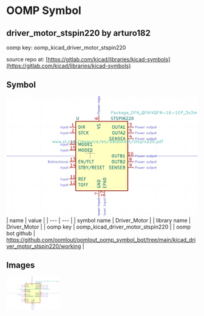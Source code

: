 # OOMP Symbol  
## driver_motor_stspin220  by arturo182  
  
oomp key: oomp_kicad_driver_motor_stspin220  
  
source repo at: [https://gitlab.com/kicad/libraries/kicad-symbols](https://gitlab.com/kicad/libraries/kicad-symbols)  
## Symbol  
  
[![working.png](working_600.png)](working.png)  
| name | value | 
| --- | --- | 
| symbol name | Driver_Motor | 
| library name | Driver_Motor | 
| oomp key | oomp_kicad_driver_motor_stspin220 | 
| oomp bot github | https://github.com/oomlout/oomlout_oomp_symbol_bot/tree/main/kicad_driver_motor_stspin220/working | 
## Images  
  
[![working.png](working_140.png)](working.png)  
